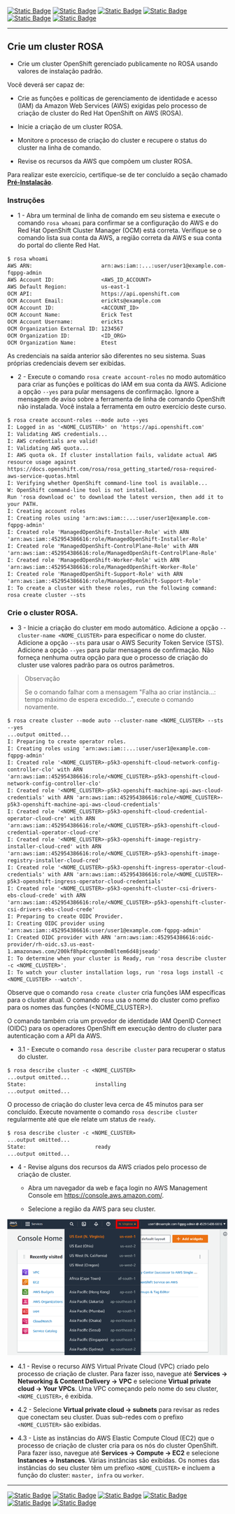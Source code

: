 [![Static Badge](https://img.shields.io/badge/1-HOME-red?style=for-the-badge)](./README.md)
[![Static Badge](https://img.shields.io/badge/2-RESUMO_ROSA-red?style=for-the-badge)](./2%20-%20Resumo%20ROSA.md)
[![Static Badge](https://img.shields.io/badge/3-Pré_Instalação-red?style=for-the-badge)](./3%20-%20Pre-Instalação%20-%20ROSA.md)
[![Static Badge](https://img.shields.io/badge/5-Conta_Inicial-red?style=for-the-badge)](./5%20-%20Configurar%20Conta%20Inicial%20ROSA.md)
[![Static Badge](https://img.shields.io/badge/6-Permissões-red?style=for-the-badge)](./6%20-%20Configurar%20Permissões.md)
[![Static Badge](https://img.shields.io/badge/7-Volume_ROSA-red?style=for-the-badge)](./7%20-%20Volume%20ROSA.md)
<!-- [![Static Badge](https://img.shields.io/badge/7-Acesso_com_GITHUB-red?style=for-the-badge)](./7%20-%20Configurar%20GitHub%20ROSA.md) -->

---
## Crie um cluster ROSA

* Crie um cluster OpenShift gerenciado publicamente no ROSA usando valores de instalação padrão.

Você deverá ser capaz de:

* Crie as funções e políticas de gerenciamento de identidade e acesso (IAM) da Amazon Web Services (AWS) exigidas pelo processo de criação de cluster do Red Hat OpenShift on AWS (ROSA).

* Inicie a criação de um cluster ROSA.

* Monitore o processo de criação do cluster e recupere o status do cluster na linha de comando.

* Revise os recursos da AWS que compõem um cluster ROSA.

Para realizar este exercício, certifique-se de ter concluído a seção chamado **[Pré-Instalação](./Pre-Instalação%20-%20ROSA.md)**.

### Instruções

* 1 - Abra um terminal de linha de comando em seu sistema e execute o comando `rosa whoami` para confirmar se a configuração do AWS e do Red Hat OpenShift Cluster Manager (OCM) está correta. Verifique se o comando lista sua conta da AWS, a região correta da AWS e sua conta do portal do cliente Red Hat.

```
$ rosa whoami
AWS ARN:                      arn:aws:iam::...:user/user1@example.com-fqppg-admin
AWS Account ID:               <AWS_ID_ACCOUNT>
AWS Default Region:           us-east-1
OCM API:                      https://api.openshift.com
OCM Account Email:            erickts@example.com
OCM Account ID:               <ACCOUNT_ID>
OCM Account Name:             Erick Test
OCM Account Username:         erickts
OCM Organization External ID: 1234567
OCM Organization ID:          <ID_ORG>
OCM Organization Name:        Etest
```

As credenciais na saída anterior são diferentes no seu sistema. Suas próprias credenciais devem ser exibidas.

* 2 - Execute o comando `rosa create account-roles` no modo automático para criar as funções e políticas do IAM em sua conta da AWS. Adicione a opção `--yes` para pular mensagens de confirmação. Ignore a mensagem de aviso sobre a ferramenta de linha de comando OpenShift não instalada. Você instala a ferramenta em outro exercício deste curso.

```
$ rosa create account-roles --mode auto --yes
I: Logged in as '<NOME_CLUSTER>' on 'https://api.openshift.com'
I: Validating AWS credentials...
I: AWS credentials are valid!
I: Validating AWS quota...
I: AWS quota ok. If cluster installation fails, validate actual AWS resource usage against https://docs.openshift.com/rosa/rosa_getting_started/rosa-required-aws-service-quotas.html
I: Verifying whether OpenShift command-line tool is available...
W: OpenShift command-line tool is not installed.
Run 'rosa download oc' to download the latest version, then add it to your PATH.
I: Creating account roles
I: Creating roles using 'arn:aws:iam::...:user/user1@example.com-fqppg-admin'
I: Created role 'ManagedOpenShift-Installer-Role' with ARN 'arn:aws:iam::452954386616:role/ManagedOpenShift-Installer-Role'
I: Created role 'ManagedOpenShift-ControlPlane-Role' with ARN 'arn:aws:iam::452954386616:role/ManagedOpenShift-ControlPlane-Role'
I: Created role 'ManagedOpenShift-Worker-Role' with ARN 'arn:aws:iam::452954386616:role/ManagedOpenShift-Worker-Role'
I: Created role 'ManagedOpenShift-Support-Role' with ARN 'arn:aws:iam::452954386616:role/ManagedOpenShift-Support-Role'
I: To create a cluster with these roles, run the following command:
rosa create cluster --sts
```

### Crie o cluster ROSA.

* 3 - Inicie a criação do cluster em modo automático. Adicione a opção `--cluster-name <NOME_CLUSTER>` para especificar o nome do cluster. Adicione a opção `--sts` para usar o AWS Security Token Service (STS). Adicione a opção `--yes` para pular mensagens de confirmação. Não forneça nenhuma outra opção para que o processo de criação do cluster use valores padrão para os outros parâmetros.

>Observação
>
>Se o comando falhar com a mensagem "Falha ao criar instância…​: tempo máximo de espera excedido…​", execute o comando novamente.

```
$ rosa create cluster --mode auto --cluster-name <NOME_CLUSTER> --sts --yes
...output omitted...
I: Preparing to create operator roles.
I: Creating roles using 'arn:aws:iam::...:user/user1@example.com-fqppg-admin'
I: Created role '<NOME_CLUSTER>-p5k3-openshift-cloud-network-config-controller-clo' with ARN 'arn:aws:iam::452954386616:role/<NOME_CLUSTER>-p5k3-openshift-cloud-network-config-controller-clo'
I: Created role '<NOME_CLUSTER>-p5k3-openshift-machine-api-aws-cloud-credentials' with ARN 'arn:aws:iam::452954386616:role/<NOME_CLUSTER>-p5k3-openshift-machine-api-aws-cloud-credentials'
I: Created role '<NOME_CLUSTER>-p5k3-openshift-cloud-credential-operator-cloud-cre' with ARN 'arn:aws:iam::452954386616:role/<NOME_CLUSTER>-p5k3-openshift-cloud-credential-operator-cloud-cre'
I: Created role '<NOME_CLUSTER>-p5k3-openshift-image-registry-installer-cloud-cred' with ARN 'arn:aws:iam::452954386616:role/<NOME_CLUSTER>-p5k3-openshift-image-registry-installer-cloud-cred'
I: Created role '<NOME_CLUSTER>-p5k3-openshift-ingress-operator-cloud-credentials' with ARN 'arn:aws:iam::452954386616:role/<NOME_CLUSTER>-p5k3-openshift-ingress-operator-cloud-credentials'
I: Created role '<NOME_CLUSTER>-p5k3-openshift-cluster-csi-drivers-ebs-cloud-crede' with ARN 'arn:aws:iam::452954386616:role/<NOME_CLUSTER>-p5k3-openshift-cluster-csi-drivers-ebs-cloud-crede'
I: Preparing to create OIDC Provider.
I: Creating OIDC provider using 'arn:aws:iam::452954386616:user/user1@example.com-fqppg-admin'
I: Created OIDC provider with ARN 'arn:aws:iam::452954386616:oidc-provider/rh-oidc.s3.us-east-1.amazonaws.com/200kf8hp4crqpnn0m8ltem6d48jseadp'
I: To determine when your cluster is Ready, run 'rosa describe cluster -c <NOME_CLUSTER>'.
I: To watch your cluster installation logs, run 'rosa logs install -c <NOME_CLUSTER> --watch'.
```

Observe que o comando `rosa create cluster` cria funções IAM específicas para o cluster atual. O comando `rosa` usa o nome do cluster como prefixo para os nomes das funções (<NOME_CLUSTER>).

O comando também cria um provedor de identidade IAM OpenID Connect (OIDC) para os operadores OpenShift em execução dentro do cluster para autenticação com a API da AWS.

* 3.1 - Execute o comando `rosa describe cluster` para recuperar o status do cluster.

```
$ rosa describe cluster -c <NOME_CLUSTER>
...output omitted...
State:                      installing
...output omitted...
```

O processo de criação do cluster leva cerca de 45 minutos para ser concluído. Execute novamente o comando `rosa describe cluster` regularmente até que ele relate um status de `ready`.

```
$ rosa describe cluster -c <NOME_CLUSTER>
...output omitted...
State:                      ready
...output omitted...
```

* 4 - Revise alguns dos recursos da AWS criados pelo processo de criação de cluster.

    * Abra um navegador da web e faça login no AWS Management Console em https://console.aws.amazon.com/.

    * Selecione a região da AWS para seu cluster.

<p align="center">
<img src="./ROSA_IMAGE/PRATICO/RegionAWS1.png" alt="RegionAWS1">
</p>

* 4.1 - Revise o recurso AWS Virtual Private Cloud (VPC) criado pelo processo de criação de cluster. Para fazer isso, navegue até **Services → Networking & Content Delivery → VPC** e selecione **Virtual private cloud → Your VPCs**. Uma VPC começando pelo nome do seu cluster, `<NOME_CLUSTER>`, é exibida.

* 4.2 - Selecione **Virtual private cloud → subnets** para revisar as redes que conectam seu cluster. Duas sub-redes com o prefixo `<NOME_CLUSTER>` são exibidas.

* 4.3 - Liste as instâncias do AWS Elastic Compute Cloud (EC2) que o processo de criação de cluster cria para os nós do cluster OpenShift. Para fazer isso, navegue até **Services → Compute → EC2** e selecione **Instances → Instances**. Várias instâncias são exibidas. Os nomes das instâncias do seu cluster têm um prefixo `<NOME_CLUSTER>` e incluem a função do cluster: `master, infra` ou `worker`.
---

[![Static Badge](https://img.shields.io/badge/1-HOME-red?style=for-the-badge)](./1%20-%20ROSA%20AWS.md)
[![Static Badge](https://img.shields.io/badge/2-RESUMO_ROSA-red?style=for-the-badge)](./2%20-%20Resumo%20ROSA.md)
[![Static Badge](https://img.shields.io/badge/3-Pré_Instalação-red?style=for-the-badge)](./3%20-%20Pre-Instalação%20-%20ROSA.md)
[![Static Badge](https://img.shields.io/badge/5-Conta_Inicial-red?style=for-the-badge)](./5%20-%20Configurar%20Conta%20Inicial%20ROSA.md)
[![Static Badge](https://img.shields.io/badge/6-Permissões-red?style=for-the-badge)](./6%20-%20Configurar%20Permissões.md)
[![Static Badge](https://img.shields.io/badge/7-Volume_ROSA-red?style=for-the-badge)](./7%20-%20Volume%20ROSA.md)
<!-- [![Static Badge](https://img.shields.io/badge/7-Acesso_com_GITHUB-red?style=for-the-badge)](./7%20-%20Configurar%20GitHub%20ROSA.md) -->